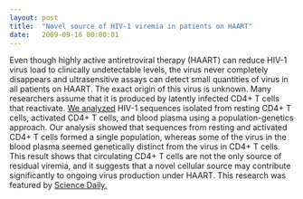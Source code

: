 ```yaml
---
layout: post
title:  "Novel source of HIV-1 viremia in patients on HAART"
date:   2009-09-16 00:00:01
---
```

Even though highly active antiretroviral therapy (HAART) can reduce HIV-1 virus load to clinically undetectable levels, the virus never completely disappears and ultrasensitive assays can detect small quantities of virus in all patients on HAART. The exact origin of this virus is unknown. Many researchers assume that it is produced by latently infected CD4+ T cells that reactivate. [We analyzed](http://www.ncbi.nlm.nih.gov/pmc/articles/PMC2738142) HIV-1 sequences isolated from resting CD4+ T cells, activated CD4+ T cells, and blood plasma using a population-genetics approach. Our analysis showed that sequences from resting and activated CD4+ T cells formed a single population, whereas some of the virus in the blood plasma seemed genetically distinct from the virus in CD4+ T cells. This result shows that circulating CD4+ T cells are not the only source of residual viremia, and it suggests that a novel cellular source may contribute significantly to ongoing virus production under HAART. This research was featured by [Science Daily.](http://www.sciencedaily.com/releases/2009/08/090825082656.htm)
